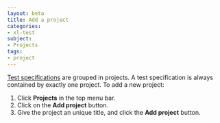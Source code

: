 ```yaml
---
layout: beta
title: Add a project
categories:
- xl-test
subject:
- Projects
tags:
- project
---
```


[Test specifications](/xl-test/how-to/add-a-test-specification.html) are grouped in projects. A test specification is always contained by exactly one project. To add a new project: 

1. Click **Projects** in the top menu bar.
2. Click on the **Add project** button.
3. Give the project an unique title, and click the **Add project** button.
